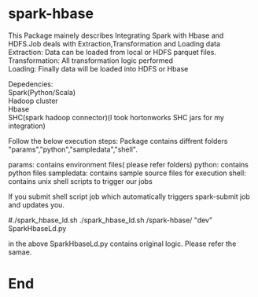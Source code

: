 # spark-hbase

This Package mainely describes Integrating Spark with Hbase and HDFS.Job deals with Extraction,Transformation and Loading data \
Extraction: Data can be loaded from local or HDFS parquet files. \
Transformation: All transformation logic performed \
Loading: Finally data will be loaded into HDFS or Hbase

Depedencies: \
Spark(Python/Scala) \
Hadoop cluster \
Hbase \
SHC(spark hadoop connector)(I took hortonworks SHC jars for my integration)

Follow the below execution steps:
Package contains diffrent folders "params","python","sampledata","shell".

params: contains environment files( please refer folders)
python: contains python files
sampledata: contains sample source files for execution
shell: contains unix shell scripts to trigger our jobs

If you submit shell script job which automatically triggers spark-submit job and updates you.

#./spark_hbase_ld.sh <working directory> <Environment> <Python file>
 ./spark_hbase_ld.sh  /spark-hbase/ "dev" SparkHbaseLd.py
  
  in the above SparkHbaseLd.py contains original logic. Please refer the samae.
  
  # End 
